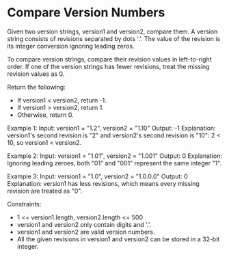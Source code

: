 # Compare Version Numbers
Given two version strings, version1 and version2, compare them. A version string consists of revisions separated by dots '.'. The value of the revision is its integer conversion ignoring leading zeros.

To compare version strings, compare their revision values in left-to-right order. If one of the version strings has fewer revisions, treat the missing revision values as 0.

Return the following:
- If version1 < version2, return -1.
- If version1 > version2, return 1.
- Otherwise, return 0.

Example 1:
Input: version1 = "1.2", version2 = "1.10"
Output: -1
Explanation:
version1's second revision is "2" and version2's second revision is "10": 2 < 10, so version1 < version2.

Example 2:
Input: version1 = "1.01", version2 = "1.001"
Output: 0
Explanation:
Ignoring leading zeroes, both "01" and "001" represent the same integer "1".

Example 3:
Input: version1 = "1.0", version2 = "1.0.0.0"
Output: 0
Explanation:
version1 has less revisions, which means every missing revision are treated as "0".

Constraints:
- 1 <= version1.length, version2.length <= 500
- version1 and version2 only contain digits and '.'.
- version1 and version2 are valid version numbers.
- All the given revisions in version1 and version2 can be stored in a 32-bit integer.